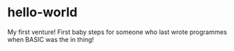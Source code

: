 # hello-world
My first venture!
First baby steps for someone who last wrote programmes when BASIC was the in thing!
